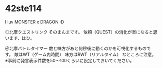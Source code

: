 # 42ste114
I luv MONSTER x DRAGON :D

◎北摩クエストリンク
そのまんまです。
依頼（QUEST）の消化が楽になると思います、はひ。

＠北摩バトルタイマー
敵と味方があと何秒後に動くのかを可視化するものです。
敵はWT（ゲーム内時間）
味方はRWT（リアルタイム）
なところに注意。
※事前に発言表示件数を50～100くらいに設定しておいてください。
